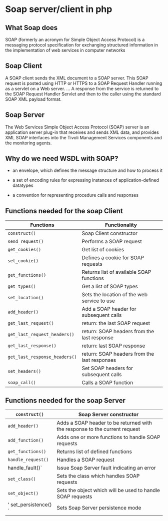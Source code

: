 # Soap server/client in php

##  What Soap does

SOAP (formerly an acronym for Simple Object Access Protocol) is a messaging protocol specification for exchanging structured information in the implementation of web services in computer networks

## Soap Client

A SOAP client sends the XML document to a SOAP server. This SOAP request is posted using HTTP or HTTPS to a SOAP Request Handler running as a servlet on a Web server. ... A response from the service is returned to the SOAP Request Handler Servlet and then to the caller using the standard SOAP XML payload format.

## Soap Server

The Web Services Simple Object Access Protocol (SOAP) server is an application server plug-in that receives and sends XML data, and provides XML SOAP interfaces into the Tivoli Management Services components and the monitoring agents.

## Why do we need WSDL with SOAP?

- an envelope, which defines the message structure and how to process it

- a set of encoding rules for expressing instances of application-defined datatypes

- a convention for representing procedure calls and responses

## Functions needed for the soap Client

| Functions | Functionality |
| --- | --- |
| `construct()`| Soap Client constructor |
| `send_request()` |  Performs a SOAP request|
| `get_cookies()` | Get list of cookies |
| `set_cookie()` | Defines a cookie for SOAP requests |
| `get_functions()` | Returns list of available SOAP functions |
| `get_types()` | Get a list of SOAP types |
| `set_location()` | Sets the location of the web service to use |
| `add_header()` | Add a SOAP header for subsequent calls |
| `get_last_request()` |  return: the last SOAP request |
| `get_last_request_headers()` | return: SOAP headers from the last response |
| `get_last_response()` | return: last SOAP response |
| `get_last_response_headers()` | return: SOAP headers from the last responses |
| `set_headers()` | Set SOAP headers for subsequent calls |
| `soap_call()` | Calls a SOAP function |


## Functions needed for the soap Server

| `construct()` | Soap Server constructor  |
| --- | --- |
| `add_header()`| Adds a SOAP header to be returned with the response to the current request |
| `add_function()` |  Adds one or more functions to handle SOAP requests|
| `get_functions()` | Returns list of defined functions |
| `handle_request()` | Handles a SOAP request |
| handle_fault()` | Issue Soap Server fault indicating an error |
| `set_class()` | Sets the class which handles SOAP requests |
| `set_object()` | Sets the object which will be used to handle SOAP requests |
|' set_persistence() ` | Sets Soap Server persistence mode |
